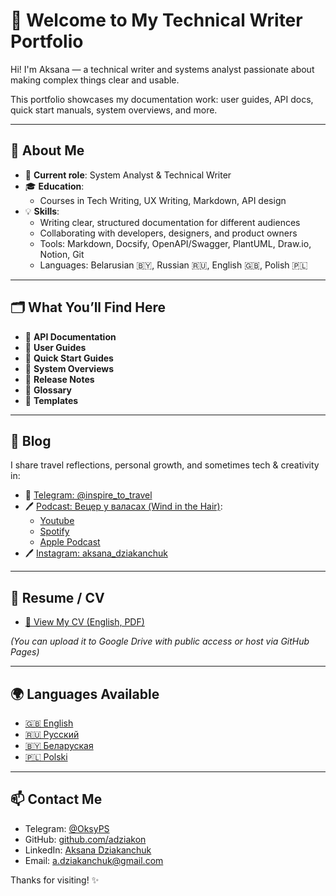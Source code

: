 # 👋 Welcome to My Technical Writer Portfolio

Hi! I'm Aksana — a technical writer and systems analyst passionate about making complex things clear and usable.

This portfolio showcases my documentation work: user guides, API docs, quick start manuals, system overviews, and more.

---

## 📌 About Me

- 💼 **Current role**: System Analyst & Technical Writer  
- 🎓 **Education**:  
  - Courses in Tech Writing, UX Writing, Markdown, API design  
- 💡 **Skills**:
  - Writing clear, structured documentation for different audiences  
  - Collaborating with developers, designers, and product owners  
  - Tools: Markdown, Docsify, OpenAPI/Swagger, PlantUML, Draw.io, Notion, Git  
  - Languages: Belarusian 🇧🇾, Russian 🇷🇺, English 🇬🇧, Polish 🇵🇱

---

## 🗂 What You’ll Find Here

- 📘 **API Documentation**
- 👤 **User Guides**
- 🚀 **Quick Start Guides**
- 🧱 **System Overviews**
- 📝 **Release Notes**
- 📖 **Glossary**
- 📂 **Templates**

---

## 🧪 Blog

I share travel reflections, personal growth, and sometimes tech & creativity in:
- 🌴 [Telegram: @inspire_to_travel](https://t.me/inspire_to_travel)
- 🖊️ [Podcast: Вецер у валасах (Wind in the Hair)](https://inspiretotravel.mave.digital/):
  - [Youtube](https://www.youtube.com/playlist?list=PLKuah_WDKW0Fizow-cZDplW7ShMHZ3-V0)
  - [Spotify](https://open.spotify.com/show/5T0CPqERyYo9LJVtCZuGeP?si=dfWF6OBwQZOsacmx42G-VQ)
  - [Apple Podcast](https://podcasts.apple.com/us/podcast/%D0%B2%D0%B5%D1%86%D0%B5%D1%80-%D1%83-%D0%B2%D0%B0%D0%BB%D0%B0%D1%81%D0%B0%D1%85/id1788992047?uo=4)
- 🖊️ [Instagram: aksana_dziakanchuk](https://www.instagram.com/aksana_dziakanchuk/)

---

## 🔗 Resume / CV

- [📄 View My CV (English, PDF)](https://yourdomain.com/cv-en.pdf)

_(You can upload it to Google Drive with public access or host via GitHub Pages)_

---

## 🌍 Languages Available

- [🇬🇧 English](docs/en/)
- [🇷🇺 Русский](docs/ru/)
- [🇧🇾 Беларуская](docs/be/)
- [🇵🇱 Polski](docs/pl/)

---

## 📫 Contact Me

- Telegram: [@OksyPS](https://t.me/OksyPS)
- GitHub: [github.com/adziakon](https://github.com/adziakon)
- LinkedIn: [Aksana Dziakanchuk](https://www.linkedin.com/in/adziakanchuk/)
- Email: a.dziakanchuk@gmail.com

Thanks for visiting! ✨